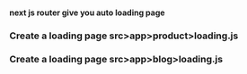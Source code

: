 #### next js router give you auto loading page 


### Create a loading page src>app>product>loading.js
### Create a loading page src>app>blog>loading.js
